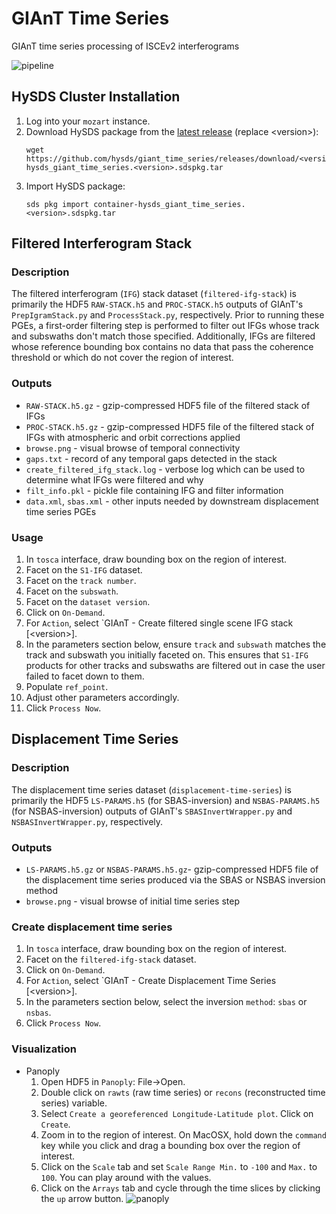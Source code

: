 # GIAnT Time Series
GIAnT time series processing of ISCEv2 interferograms

![pipeline](https://user-images.githubusercontent.com/387300/46752714-ca77ff80-cc72-11e8-99f6-502eaa954670.png)

## HySDS Cluster Installation
1. Log into your `mozart` instance.
1. Download HySDS package from the [latest release](https://github.com/hysds/giant_time_series/releases/latest) (replace \<version\>):
   ```
   wget https://github.com/hysds/giant_time_series/releases/download/<version>/container-hysds_giant_time_series.<version>.sdspkg.tar
   ```
1. Import HySDS package:
   ```
   sds pkg import container-hysds_giant_time_series.<version>.sdspkg.tar
   ```

## Filtered Interferogram Stack
### Description
The filtered interferogram (`IFG`) stack dataset (`filtered-ifg-stack`) is primarily the HDF5 `RAW-STACK.h5` and 
`PROC-STACK.h5` outputs of GIAnT's `PrepIgramStack.py` and `ProcessStack.py`, respectively. Prior to
running these PGEs, a first-order filtering step is performed to filter out IFGs whose track and subswaths
don't match those specified. Additionally, IFGs are filtered whose reference bounding box contains no data
that pass the coherence threshold or which do not cover the region of interest.

### Outputs
- `RAW-STACK.h5.gz` - gzip-compressed HDF5 file of the filtered stack of IFGs
- `PROC-STACK.h5.gz` - gzip-compressed HDF5 file of the filtered stack of IFGs with atmospheric and orbit corrections applied
- `browse.png` - visual browse of temporal connectivity
- `gaps.txt` - record of any temporal gaps detected in the stack
- `create_filtered_ifg_stack.log` - verbose log which can be used to determine what IFGs were filtered and why
- `filt_info.pkl` - pickle file containing IFG and filter information
- `data.xml`, `sbas.xml` - other inputs needed by downstream displacement time series PGEs

### Usage
1. In `tosca` interface, draw bounding box on the region of interest.
1. Facet on the `S1-IFG` dataset.
1. Facet on the `track number`.
1. Facet on the `subswath`.
1. Facet on the `dataset version`.
1. Click on `On-Demand`.
1. For `Action`, select `GIAnT - Create filtered single scene IFG stack [\<version\>].
1. In the parameters section below, ensure `track` and `subswath` matches the track and subswath you initially faceted on. This ensures that `S1-IFG` products for other tracks and subswaths are filtered out in case the user failed to facet down to them.
1. Populate `ref_point`.
1. Adjust other parameters accordingly.
1. Click `Process Now`.

## Displacement Time Series
### Description
The displacement time series dataset (`displacement-time-series`) is primarily the 
HDF5 `LS-PARAMS.h5` (for SBAS-inversion) and `NSBAS-PARAMS.h5` (for NSBAS-inversion)
outputs of GIAnT's `SBASInvertWrapper.py` and `NSBASInvertWrapper.py`, respectively.

### Outputs
- `LS-PARAMS.h5.gz` or `NSBAS-PARAMS.h5.gz`- gzip-compressed HDF5 file of the displacement time series produced via the SBAS or NSBAS inversion method
- `browse.png` - visual browse of initial time series step

### Create displacement time series
1. In `tosca` interface, draw bounding box on the region of interest.
1. Facet on the `filtered-ifg-stack` dataset.
1. Click on `On-Demand`.
1. For `Action`, select `GIAnT - Create Displacement Time Series [\<version\>].
1. In the parameters section below, select the inversion `method`: `sbas` or `nsbas`.
1. Click `Process Now`.

### Visualization
- Panoply
  1. Open HDF5 in `Panoply`: File->Open.
  1. Double click on `rawts` (raw time series) or `recons` (reconstructed time series) variable.
  1. Select `Create a georeferenced Longitude-Latitude plot`. Click on `Create`.
  1. Zoom in to the region of interest. On MacOSX, hold down the `command` key while you click and drag a bounding box over the region of interest.
  1. Click on the `Scale` tab and set `Scale Range Min.` to `-100` and `Max.` to `100`. You can play around with the values.
  1. Click on the `Arrays` tab and cycle through the time slices by clicking the `up` arrow button.
  ![panoply](https://user-images.githubusercontent.com/387300/46819763-666c3e80-cd39-11e8-8b0b-74325014b4a3.gif)

